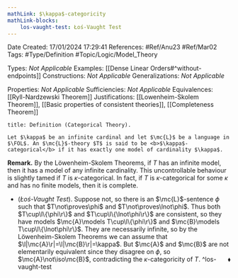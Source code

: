 ```yaml
---
mathLink: $\kappa$-categoricity
mathLink-blocks:
    los-vaught-test: Łoś-Vaught Test
---
```


<div class="topSpace"></div>

Date Created: 17/01/2024 17:29:41
References: #Ref/Anu23 #Ref/Mar02
Tags: #Type/Definition #Topic/Logic/Model_Theory

Types: <i>Not Applicable</i>
Examples: [[Dense Linear Orders#^without-endpoints]]
Constructions: <i>Not Applicable</i>
Generalizations: <i>Not Applicable</i>

Properties: <i>Not Applicable</i>
Sufficiencies: <i>Not Applicable</i>
Equivalences: [[Ryll-Nardzewski Theorem]]
Justifications: [[Lowenheim-Skolem Theorem]], [[Basic properties of consistent theories]], [[Completeness Theorem]]

``` ad-Definition
title: Definition (Categorical Theory).

Let $\kappa$ be an infinite cardinal and let $\mc{L}$ be a language in $\FOL$. An $\mc{L}$-theory $T$ is said to be <b>$\kappa$-categorical</b> if it has exactly one model of cardinality $\kappa$.

```

<b>Remark.</b> By the Löwenheim-Skolem Theorems, if $T$ has an infinite model, then it has a model of any infinite cardinality. This uncontrollable behaviour is slightly tamed if $T$ is $\kappa$-categorical. In fact, if $T$ is $\kappa$-categorical for some $\kappa$ and has no finite models, then it is complete.
* (<i>Łoś-Vaught Test</i>). Suppose not, so there is an $\mc{L}$-sentence $\phi$ such that $T\not\proves\phi$ and $T\not\proves\lnot\phi$. Thus both $T\cup\l\{\phi\r\}$ and $T\cup\l\{\lnot\phi\r\}$ are consistent, so they have models $\mc{A}\models T\cup\l\{\phi\r\}$ and $\mc{B}\models T\cup\l\{\lnot\phi\r\}$. They are necessarily infinite, so by the Löwenheim-Skolem Theorems we can assume that $\l|\mc{A}\r|=\l|\mc{B}\r|=\kappa$. But $\mc{A}$ and $\mc{B}$ are not elementarily equivalent since they disagree on $\phi$, so $\mc{A}\not\iso\mc{B}$, contradicting the $\kappa$-categoricity of $T$.<span style="float:right;">$\blacklozenge$</span> ^los-vaught-test
